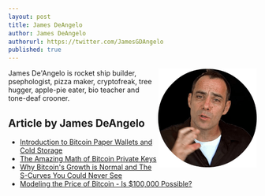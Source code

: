 ```yaml
---
layout: post
title: James DeAngelo
author: James DeAngelo
authorurl: https://twitter.com/JamesGDAngelo
published: true
---
```


<img src="/images/james-deangelo.png" alt="James De'Angelo" align="right">James De'Angelo is rocket ship builder, psephologist, pizza maker, cryptofreak, tree hugger, apple-pie eater, bio teacher and tone-deaf crooner.

## Article by James DeAngelo

<ul>
<li><a href="/introduction-bitcoin-paper-wallets-cold-storage/">Introduction to Bitcoin Paper Wallets and Cold Storage</a></li>
<li><a href="/amazing-math-bitcoin-private-keys/">The Amazing Math of Bitcoin Private Keys</a></li>
<li><a href="/why-bitcoin-growth-normal/">Why Bitcoin's Growth is Normal and The S-Curves You Could Never See</a></li>
<li><a href="/modeling-bitcoin-price/">Modeling the Price of Bitcoin - Is $100,000 Possible?</a></li>
</ul>